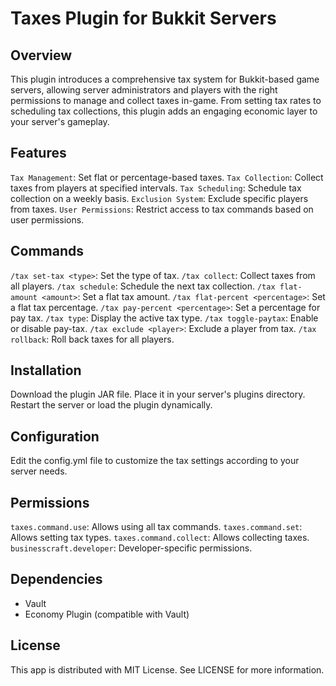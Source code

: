 # Taxes Plugin for Bukkit Servers

## Overview

This plugin introduces a comprehensive tax system for Bukkit-based game servers, allowing server administrators and players with the right permissions to manage and collect taxes in-game. From setting tax rates to scheduling tax collections, this plugin adds an engaging economic layer to your server's gameplay.

## Features

`Tax Management`: Set flat or percentage-based taxes.
`Tax Collection`: Collect taxes from players at specified intervals.
`Tax Scheduling`: Schedule tax collection on a weekly basis.
`Exclusion System`: Exclude specific players from taxes.
`User Permissions`: Restrict access to tax commands based on user permissions.
## Commands

`/tax set-tax <type>`: Set the type of tax.
`/tax collect`: Collect taxes from all players.
`/tax schedule`: Schedule the next tax collection.
`/tax flat-amount <amount>`: Set a flat tax amount.
`/tax flat-percent <percentage>`: Set a flat tax percentage.
`/tax pay-percent <percentage>`: Set a percentage for pay tax.
`/tax type`: Display the active tax type.
`/tax toggle-paytax`: Enable or disable pay-tax.
`/tax exclude <player>`: Exclude a player from tax.
`/tax rollback`: Roll back taxes for all players.

## Installation
Download the plugin JAR file.
Place it in your server's plugins directory.
Restart the server or load the plugin dynamically.

## Configuration
Edit the config.yml file to customize the tax settings according to your server needs.

## Permissions
`taxes.command.use`: Allows using all tax commands.
`taxes.command.set`: Allows setting tax types.
`taxes.command.collect`: Allows collecting taxes.
`businesscraft.developer`: Developer-specific permissions.

## Dependencies
- Vault
- Economy Plugin (compatible with Vault)

## License
This app is distributed with MIT License. See LICENSE for more information.
